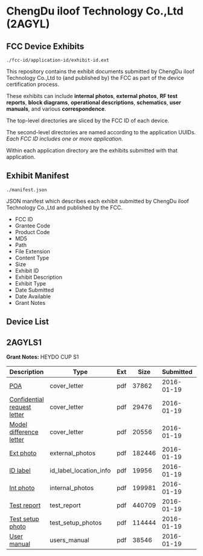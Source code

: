 # ChengDu iloof Technology Co.,Ltd (2AGYL)
## FCC Device Exhibits

```
./fcc-id/application-id/exhibit-id.ext
```

This repository contains the exhibit documents submitted by ChengDu iloof Technology Co.,Ltd to (and published by) the FCC as part of the device certification process.

These exhibits can include **internal photos**, **external photos**, **RF test reports**, **block diagrams**, **operational descriptions**, **schematics**, **user manuals**, and various **correspondence**.

The top-level directories are sliced by the FCC ID of each device.

The second-level directories are named according to the application UUIDs. *Each FCC ID includes one or more application.*

Within each application directory are the exhibits submitted with that application. 

## Exhibit Manifest

```
./manifest.json
```

JSON manifest which describes each exhibit submitted by ChengDu iloof Technology Co.,Ltd and published by the FCC.

- FCC ID
- Grantee Code
- Product Code
- MD5
- Path
- File Extension
- Content Type
- Size
- Exhibit ID
- Exhibit Description
- Exhibit Type
- Date Submitted
- Date Available
- Grant Notes

## Device List
## 2AGYLS1
**Grant Notes:** HEYDO CUP S1

| Description | Type | Ext | Size | Submitted | Available |
| ----------- | ---- | --- | ---- | --------- | --------- |
| [POA](2AGYLS1/4b9d407b2a26a8fceb89b3e56ed4cec2/2877621.pdf) | cover_letter | pdf | 37862 | 2016-01-19 | 2016-01-19 |
| [Confidential request letter](2AGYLS1/4b9d407b2a26a8fceb89b3e56ed4cec2/2877622.pdf) | cover_letter | pdf | 29476 | 2016-01-19 | 2016-01-19 |
| [Model difference letter](2AGYLS1/4b9d407b2a26a8fceb89b3e56ed4cec2/2877623.pdf) | cover_letter | pdf | 20556 | 2016-01-19 | 2016-01-19 |
| [Ext photo](2AGYLS1/4b9d407b2a26a8fceb89b3e56ed4cec2/2877626.pdf) | external_photos | pdf | 182446 | 2016-01-19 | 2016-01-19 |
| [ID label](2AGYLS1/4b9d407b2a26a8fceb89b3e56ed4cec2/2877628.pdf) | id_label_location_info | pdf | 19956 | 2016-01-19 | 2016-01-19 |
| [Int photo](2AGYLS1/4b9d407b2a26a8fceb89b3e56ed4cec2/2877627.pdf) | internal_photos | pdf | 199981 | 2016-01-19 | 2016-01-19 |
| [Test report](2AGYLS1/4b9d407b2a26a8fceb89b3e56ed4cec2/2877624.pdf) | test_report | pdf | 440709 | 2016-01-19 | 2016-01-19 |
| [Test setup photo](2AGYLS1/4b9d407b2a26a8fceb89b3e56ed4cec2/2877625.pdf) | test_setup_photos | pdf | 114444 | 2016-01-19 | 2016-01-19 |
| [User manual](2AGYLS1/4b9d407b2a26a8fceb89b3e56ed4cec2/2877629.pdf) | users_manual | pdf | 38546 | 2016-01-19 | 2016-01-19 |
